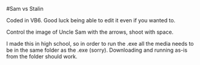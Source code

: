#Sam vs Stalin

Coded in VB6. Good luck being able to edit it even if you wanted to.

Control the image of Uncle Sam with the arrows, shoot with space.

I made this in high school, so in order to run the .exe all the media needs to be in the same folder as the .exe (sorry). Downloading and running as-is from the folder should work.
